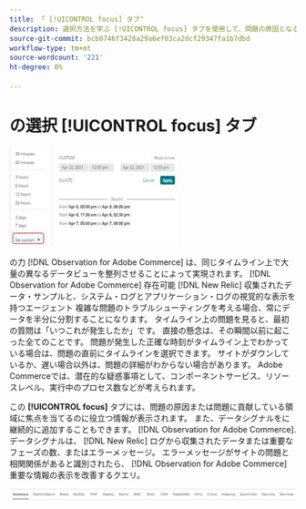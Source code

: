 ```yaml
---
title: 「 [!UICONTROL focus] タブ"
description: 選択方法を学ぶ [!UICONTROL focus] タブを使用して、問題の原因となる領域を確認します。
source-git-commit: bcb0746f3428a29a6ef03ca2dcf29347fa1b7dbd
workflow-type: tm+mt
source-wordcount: '221'
ht-degree: 0%

---
```


# の選択 [!UICONTROL focus] タブ

![フォーカスタブの選択](../../assets/tools/observation-for-adobe-commerce/choosing-the-focus-tabs-1.jpg)

の力 [!DNL Observation for Adobe Commerce] は、同じタイムライン上で大量の異なるデータビューを整列させることによって実現されます。 [!DNL Observation for Adobe Commerce] 存在可能 [!DNL New Relic] 収集されたデータ・サンプルと、システム・ログとアプリケーション・ログの視覚的な表示を持つエージェント 複雑な問題のトラブルシューティングを考える場合、常にデータを半分に分割することになります。 タイムライン上の問題を見ると、最初の質問は「いつこれが発生したか」です。 直接の懸念は、その瞬間以前に起こった全てのことです。 問題が発生した正確な時刻がタイムライン上でわかっている場合は、問題の直前にタイムラインを選択できます。 サイトがダウンしているか、遅い場合以外は、問題の詳細がわからない場合があります。 Adobe Commerceでは、潜在的な疑惑事項として、コンポーネントサービス、リソースレベル、実行中のプロセス数などが考えられます。

この **[!UICONTROL focus]** タブには、問題の原因または問題に貢献している領域に焦点を当てるのに役立つ情報が表示されます。 また、データシグナルをに継続的に追加することもできます。 [!DNL Observation for Adobe Commerce]. データシグナルは、 [!DNL New Relic] ログから収集されたデータまたは重要なフェーズの数、またはエラーメッセージ。 エラーメッセージがサイトの問題と相関関係があると識別されたら、 [!DNL Observation for Adobe Commerce] 重要な情報の表示を改善するクエリ。

![フォーカスタブの選択](../../assets/tools/observation-for-adobe-commerce/choosing-the-focus-tabs-2.jpeg)
